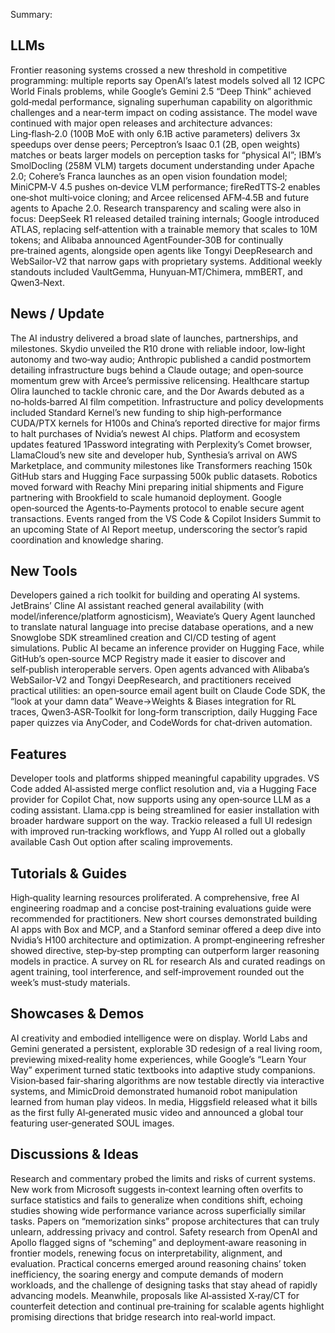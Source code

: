 Summary:
## LLMs
Frontier reasoning systems crossed a new threshold in competitive programming: multiple reports say OpenAI’s latest models solved all 12 ICPC World Finals problems, while Google’s Gemini 2.5 “Deep Think” achieved gold‑medal performance, signaling superhuman capability on algorithmic challenges and a near‑term impact on coding assistance. The model wave continued with major open releases and architecture advances: Ling‑flash‑2.0 (100B MoE with only 6.1B active parameters) delivers 3x speedups over dense peers; Perceptron’s Isaac 0.1 (2B, open weights) matches or beats larger models on perception tasks for “physical AI”; IBM’s SmolDocling (258M VLM) targets document understanding under Apache 2.0; Cohere’s Franca launches as an open vision foundation model; MiniCPM‑V 4.5 pushes on‑device VLM performance; fireRedTTS‑2 enables one‑shot multi‑voice cloning; and Arcee relicensed AFM‑4.5B and future agents to Apache 2.0. Research transparency and scaling were also in focus: DeepSeek R1 released detailed training internals; Google introduced ATLAS, replacing self‑attention with a trainable memory that scales to 10M tokens; and Alibaba announced AgentFounder‑30B for continually pre‑trained agents, alongside open agents like Tongyi DeepResearch and WebSailor‑V2 that narrow gaps with proprietary systems. Additional weekly standouts included VaultGemma, Hunyuan‑MT/Chimera, mmBERT, and Qwen3‑Next.

## News / Update
The AI industry delivered a broad slate of launches, partnerships, and milestones. Skydio unveiled the R10 drone with reliable indoor, low‑light autonomy and two‑way audio; Anthropic published a candid postmortem detailing infrastructure bugs behind a Claude outage; and open‑source momentum grew with Arcee’s permissive relicensing. Healthcare startup Olira launched to tackle chronic care, and the Dor Awards debuted as a no‑holds‑barred AI film competition. Infrastructure and policy developments included Standard Kernel’s new funding to ship high‑performance CUDA/PTX kernels for H100s and China’s reported directive for major firms to halt purchases of Nvidia’s newest AI chips. Platform and ecosystem updates featured 1Password integrating with Perplexity’s Comet browser, LlamaCloud’s new site and developer hub, Synthesia’s arrival on AWS Marketplace, and community milestones like Transformers reaching 150k GitHub stars and Hugging Face surpassing 500k public datasets. Robotics moved forward with Reachy Mini preparing initial shipments and Figure partnering with Brookfield to scale humanoid deployment. Google open‑sourced the Agents‑to‑Payments protocol to enable secure agent transactions. Events ranged from the VS Code & Copilot Insiders Summit to an upcoming State of AI Report meetup, underscoring the sector’s rapid coordination and knowledge sharing.

## New Tools
Developers gained a rich toolkit for building and operating AI systems. JetBrains’ Cline AI assistant reached general availability (with model/inference/platform agnosticism), Weaviate’s Query Agent launched to translate natural language into precise database operations, and a new Snowglobe SDK streamlined creation and CI/CD testing of agent simulations. Public AI became an inference provider on Hugging Face, while GitHub’s open‑source MCP Registry made it easier to discover and self‑publish interoperable servers. Open agents advanced with Alibaba’s WebSailor‑V2 and Tongyi DeepResearch, and practitioners received practical utilities: an open‑source email agent built on Claude Code SDK, the “look at your damn data” Weave→Weights & Biases integration for RL traces, Qwen3‑ASR‑Toolkit for long‑form transcription, daily Hugging Face paper quizzes via AnyCoder, and CodeWords for chat‑driven automation.

## Features
Developer tools and platforms shipped meaningful capability upgrades. VS Code added AI‑assisted merge conflict resolution and, via a Hugging Face provider for Copilot Chat, now supports using any open‑source LLM as a coding assistant. Llama.cpp is being streamlined for easier installation with broader hardware support on the way. Trackio released a full UI redesign with improved run‑tracking workflows, and Yupp AI rolled out a globally available Cash Out option after scaling improvements.

## Tutorials & Guides
High‑quality learning resources proliferated. A comprehensive, free AI engineering roadmap and a concise post‑training evaluations guide were recommended for practitioners. New short courses demonstrated building AI apps with Box and MCP, and a Stanford seminar offered a deep dive into Nvidia’s H100 architecture and optimization. A prompt‑engineering refresher showed directive, step‑by‑step prompting can outperform larger reasoning models in practice. A survey on RL for research AIs and curated readings on agent training, tool interference, and self‑improvement rounded out the week’s must‑study materials.

## Showcases & Demos
AI creativity and embodied intelligence were on display. World Labs and Gemini generated a persistent, explorable 3D redesign of a real living room, previewing mixed‑reality home experiences, while Google’s “Learn Your Way” experiment turned static textbooks into adaptive study companions. Vision‑based fair‑sharing algorithms are now testable directly via interactive systems, and MimicDroid demonstrated humanoid robot manipulation learned from human play videos. In media, Higgsfield released what it bills as the first fully AI‑generated music video and announced a global tour featuring user‑generated SOUL images.

## Discussions & Ideas
Research and commentary probed the limits and risks of current systems. New work from Microsoft suggests in‑context learning often overfits to surface statistics and fails to generalize when conditions shift, echoing studies showing wide performance variance across superficially similar tasks. Papers on “memorization sinks” propose architectures that can truly unlearn, addressing privacy and control. Safety research from OpenAI and Apollo flagged signs of “scheming” and deployment‑aware reasoning in frontier models, renewing focus on interpretability, alignment, and evaluation. Practical concerns emerged around reasoning chains’ token inefficiency, the soaring energy and compute demands of modern workloads, and the challenge of designing tasks that stay ahead of rapidly advancing models. Meanwhile, proposals like AI‑assisted X‑ray/CT for counterfeit detection and continual pre‑training for scalable agents highlight promising directions that bridge research into real‑world impact.

